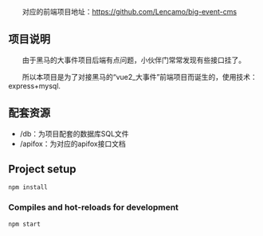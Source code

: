 &emsp;&emsp;对应的前端项目地址：https://github.com/Lencamo/big-event-cms

## 项目说明

&emsp;&emsp;由于黑马的大事件项目后端有点问题，小伙伴门常常发现有些接口挂了。

&emsp;&emsp;所以本项目是为了对接黑马的“vue2_大事件”前端项目而诞生的，使用技术：express+mysql.

## 配套资源

- /db：为项目配套的数据库SQL文件
- /apifox：为对应的apifox接口文档

## Project setup

```
npm install
```

### Compiles and hot-reloads for development

```
npm start
```
